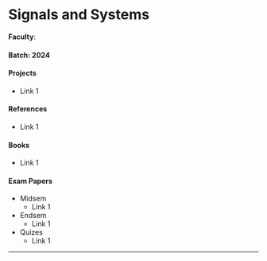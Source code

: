 # Signals and Systems

**Faculty**:

#### Batch: 2024

#### Projects

- Link 1

#### References

- Link 1

#### Books

- Link 1

#### Exam Papers&#x20;

- Midsem&#x20;
  - Link 1
- Endsem&#x20;
  - Link 1
- Quizes
  - Link 1

---
